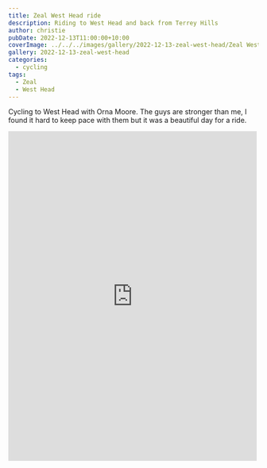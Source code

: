 ```yaml
---
title: Zeal West Head ride
description: Riding to West Head and back from Terrey Hills
author: christie
pubDate: 2022-12-13T11:00:00+10:00
coverImage: ../../../images/gallery/2022-12-13-zeal-west-head/Zeal West Head (3).jpeg
gallery: 2022-12-13-zeal-west-head
categories:
  - cycling
tags:
  - Zeal
  - West Head
---
```


Cycling to West Head with Orna Moore. The guys are stronger than me, I found it hard to keep pace with them but it was a beautiful day for a ride.

<iframe src="https://www.facebook.com/plugins/post.php?href=https%3A%2F%2Fwww.facebook.com%2Fchris1.tham%2Fposts%2Fpfbid0Cmfz2qDqQcpoDW8CMnmcdAzxBL8KM9BSNArHQFoFufssAWNR2w6ZYF4w8ZWm4iuWl&show_text=true&width=500" width="500" height="665" style="border:none;overflow:hidden" scrolling="no" frameborder="0" allowfullscreen="true" allow="autoplay; clipboard-write; encrypted-media; picture-in-picture; web-share"></iframe>
